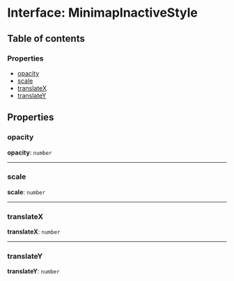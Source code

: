 # Interface: MinimapInactiveStyle

## Table of contents

### Properties

* [opacity](/en/auto-docs/minimap-plugin/interfaces/MinimapInactiveStyle.md#opacity)
* [scale](/en/auto-docs/minimap-plugin/interfaces/MinimapInactiveStyle.md#scale)
* [translateX](/en/auto-docs/minimap-plugin/interfaces/MinimapInactiveStyle.md#translatex)
* [translateY](/en/auto-docs/minimap-plugin/interfaces/MinimapInactiveStyle.md#translatey)

## Properties

### opacity

**opacity**: `number`

***

### scale

**scale**: `number`

***

### translateX

**translateX**: `number`

***

### translateY

**translateY**: `number`
